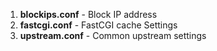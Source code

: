 1. **blockips.conf** - Block IP address
1. **fastcgi.conf** -  FastCGI cache Settings
1. **upstream.conf** - Common upstream settings
